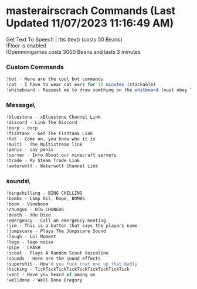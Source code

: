 # masterairscrach Commands (Last Updated 11/07/2023 11:16:49 AM)
Get Text To Speech | !tts (text) (costs 50 Beans) <br>
!Floor is enabled <br>
!Openminigames costs 3000 Beans and lasts 3 minutes <br>
### Custom Commands <br>
```js
!bot - Here are the cool bot commands
!cat - I have to wear cat ears for 10 minutes (stackable)
!whiteboard - Request me to draw somthing on the whitboard (must obey Twitch TOS)
```
### Message\ <br>
```js
!bluestone - xBluestone Channel Link
!discord - Link The Discord
!dorp - dorp
!fishtank - Get The Fishtank Link
!hot - Come on, you know who it is
!multi - The Multistream link
!penis - say penis
!server - Info About our minecraft servers
!trade - My Steam Trade Link
!waterwolf - Waterwolf Channel Link
```
### sounds\ <br>
```js
!bingchilling - BING CHILLING
!bombs - Lamp Oil, Rope, BOMBS
!boom - Vineboom
!chungus - BIG CHUNGUS
!death - YOu Died
!emergency - Call an emergency meeting
!jim - This is a button that says the players name
!jumpscare - Plays The Jumpscare Sound
!laugh - Lol Moment
!lego - lego noise
!pipe - CRASH
!scout - Plays A Random Scout Voiceline
!sounds - Here are the sound effects
!supershit - How'd you fuck that one up that badly
!ticking - TickTickTickTickTickTickTickTickTick
!vent - Have you heard of among us
!welldone - Well Done Gregory
